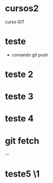 # cursos2
curso GIT
# teste
* comando git push
# teste 2
# teste 3
# teste 4
# git fetch
--
# teste5 \1